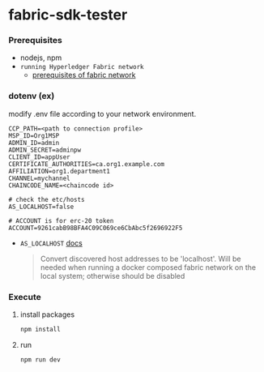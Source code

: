 # fabric-sdk-tester

### Prerequisites

- nodejs, npm
- `running Hyperledger Fabric network`
  - [prerequisites of fabric network](https://hyperledger-fabric.readthedocs.io/en/release-2.2/dev-setup/devenv.html?prerequisites#prerequisites)

### dotenv (ex)

modify .env file according to your network environment.

```
CCP_PATH=<path to connection profile>
MSP_ID=Org1MSP
ADMIN_ID=admin
ADMIN_SECRET=adminpw
CLIENT_ID=appUser
CERTIFICATE_AUTHORITIES=ca.org1.example.com
AFFILIATION=org1.department1
CHANNEL=mychannel
CHAINCODE_NAME=<chaincode id>

# check the etc/hosts
AS_LOCALHOST=false

# ACCOUNT is for erc-20 token
ACCOUNT=9261cabB98BFA4C09C069ce6CbAbc5f2696922F5
```

- `AS_LOCALHOST` [docs](https://hyperledger.github.io/fabric-sdk-node/release-1.4/tutorial-discovery-fabric-network.html)

  > Convert discovered host addresses to be 'localhost'. Will be needed when running a docker composed fabric network on the local system; otherwise should be disabled

### Execute

1. install packages

    ```zsh
    npm install
    ```
2. run
    ```zsh
    npm run dev
    ```
